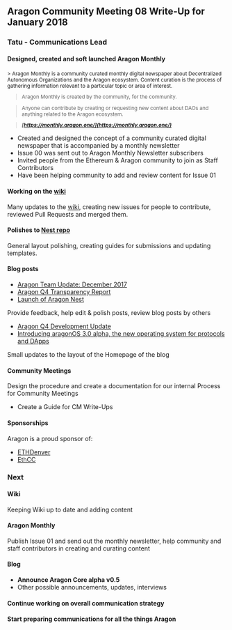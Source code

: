 ## Aragon Community Meeting 08 Write-Up for January 2018

### Tatu - Communications Lead

#### Designed, created and soft launched Aragon Monthly
<small>
> Aragon Monthly is a community curated monthly digital newspaper about Decentralized Autonomous Organizations and the Aragon ecosystem.
Content curation is the process of gathering information relevant to a particular topic or area of interest.

> Aragon Monthly is created by the community, for the community.

> Anyone can contribute by creating or requesting new content about DAOs and anything related to the Aragon ecosystem.

> _**[https://monthly.aragon.one/](https://monthly.aragon.one/)**_
</small>

- Created and designed the concept of a community curated digital newspaper that is accompanied by a monthly newsletter
- Issue 00 was sent out to Aragon Monthly Newsletter subscribers
- Invited people from the Ethereum & Aragon community to join as Staff Contributors
- Have been helping community to add and review content for Issue 01

#### Working on the [wiki](https://github.com/aragon/aragon-wiki)
Many updates to the [wiki](https://wiki.aragon.one/), creating new issues for people to contribute, reviewed Pull Requests and merged them.

#### Polishes to [Nest repo](https://github.com/aragon/nest)
General layout polishing, creating guides for submissions and updating templates.

#### Blog posts
- [Aragon Team Update: December 2017](https://blog.aragon.one/aragon-team-update-december-2017-cf076d3a46a3)
- [Aragon Q4 Transparency Report](https://blog.aragon.one/aragon-q4-transparency-report-df3195ba6fd3)
- [Launch of Aragon Nest](https://blog.aragon.one/launch-of-aragon-nest-8d42d1a37595)

Provide feedback, help edit & polish posts, review blog posts by others

- [Aragon Q4 Development Update](https://blog.aragon.one/aragon-q4-development-update-32a21935333e)
- [Introducing aragonOS 3.0 alpha, the new operating system for protocols and DApps](https://blog.aragon.one/introducing-aragonos-3-0-alpha-the-new-operating-system-for-protocols-and-dapps-348f7ac92cff)

Small updates to the layout of the Homepage of the blog

#### Community Meetings
Design the procedure and create a documentation for our internal Process for Community Meetings

- Create a Guide for CM Write-Ups

#### Sponsorships
Aragon is a proud sponsor of:

- [ETHDenver](https://ethdenver.com/)
- [EthCC](https://ethcc.io/)

### Next

#### Wiki
Keeping Wiki up to date and adding content

#### Aragon Monthly
Publish Issue 01 and send out the monthly newsletter, help community and staff contributors in creating and curating content

#### Blog
- **Announce Aragon Core alpha v0.5**
- Other possible announcements, updates, interviews

#### Continue working on overall communication strategy

#### Start preparing communications for all the things Aragon

